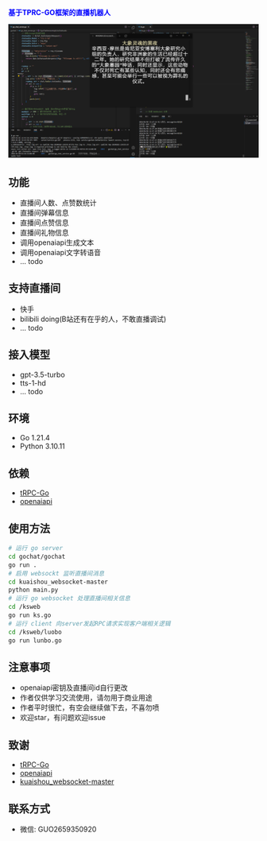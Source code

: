 **<span style="color:blue">
基于TPRC-GO框架的直播机器人
</span>**

![](ksweb/casefirst.PNG)

## 功能
- 直播间人数、点赞数统计
- 直播间弹幕信息
- 直播间点赞信息
- 直播间礼物信息
- 调用openaiapi生成文本
- 调用openaiapi文字转语音
- ... todo
## 支持直播间
- 快手
- bilibili doing(B站还有在乎的人，不敢直播调试)
- ... todo
## 接入模型
- gpt-3.5-turbo
- tts-1-hd
- ... todo

## 环境
- Go 1.21.4
- Python 3.10.11
## 依赖
- [tRPC-Go](https://github.com/trpc-group/trpc-go/blob/main/README.zh_CN.md)
- [openaiapi](https://chat.openai.com/)
## 使用方法
```bash
# 运行 go server
cd gochat/gochat
go run .
# 启用 websockt 监听直播间消息
cd kuaishou_websocket-master
python main.py
# 运行 go websocket 处理直播间相关信息
cd /ksweb
go run ks.go
# 运行 client 向server发起RPC请求实现客户端相关逻辑
cd /ksweb/luobo
go run lunbo.go
```
## 注意事项
- openaiapi密钥及直播间id自行更改
- 作者仅供学习交流使用，请勿用于商业用途
- 作者平时很忙，有空会继续做下去，不喜勿喷
- 欢迎star，有问题欢迎issue
## 致谢
- [tRPC-Go](https://github.com/trpc-group/trpc-go/blob/main/README.zh_CN.md)
- [openaiapi](https://chat.openai.com/)
- [kuaishou_websocket-master](https://github.com/Superheroff/kuaishou_websocket/tree/master)

## 联系方式
- 微信: GUO2659350920
